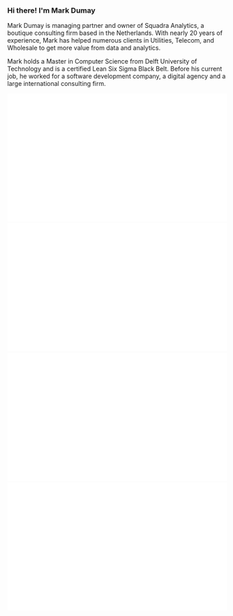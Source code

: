 ### Hi there! I'm Mark Dumay

Mark Dumay is managing partner and owner of Squadra Analytics, a boutique consulting firm based in the Netherlands. With nearly 20 years of experience, Mark has helped numerous clients in Utilities, Telecom, and Wholesale to get more value from data and analytics.

Mark holds a Master in Computer Science from Delft University of Technology and is a certified Lean Six Sigma Black Belt. Before his current job, he worked for a software development company, a digital agency and a large international consulting firm.

<a href="https://github.com/markdumay/">
<img src="https://raw.githubusercontent.com/markdumay/github-stats/master/generated/overview.svg#gh-dark-mode-only" />
<img src="https://raw.githubusercontent.com/markdumay/github-stats/master/generated/overview.svg#gh-light-mode-only" />
<img src="https://raw.githubusercontent.com/markdumay/github-stats/master/generated/languages.svg#gh-dark-mode-only" />
<img src="https://raw.githubusercontent.com/markdumay/github-stats/master/generated/languages.svg#gh-light-mode-only" />
</a>

